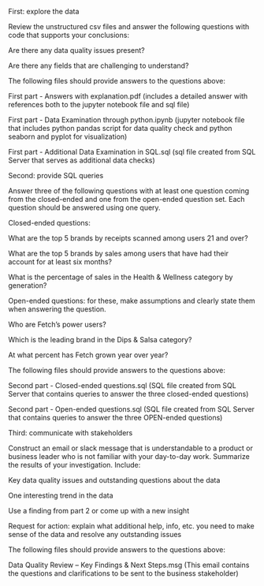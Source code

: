First: explore the data

Review the unstructured csv files and answer the following questions with code that supports your conclusions:

Are there any data quality issues present?

Are there any fields that are challenging to understand?



The following files should provide answers to the questions above:

First part - Answers with explanation.pdf      (includes a detailed answer with references both to the jupyter notebook file and sql file)

First part - Data Examination through python.ipynb    (jupyter notebook file that includes python pandas script for data quality check and python seaborn and pyplot for visualization)

First part - Additional Data Examination in SQL.sql    (sql file created from SQL Server that serves as additional data checks)



Second: provide SQL queries

Answer three of the following questions with at least one question coming from the closed-ended and one from the open-ended question set. Each question should be answered using one query.

Closed-ended questions:

What are the top 5 brands by receipts scanned among users 21 and over?

What are the top 5 brands by sales among users that have had their account for at least six months?

What is the percentage of sales in the Health & Wellness category by generation?

Open-ended questions: for these, make assumptions and clearly state them when answering the question.

Who are Fetch’s power users?

Which is the leading brand in the Dips & Salsa category?

At what percent has Fetch grown year over year?



The following files should provide answers to the questions above:

Second part - Closed-ended questions.sql      (SQL file created from SQL Server that contains queries to answer the three closed-ended questions)

Second part - Open-ended questions.sql        (SQL file created from SQL Server that contains queries to answer the three OPEN-ended questions)



Third: communicate with stakeholders

Construct an email or slack message that is understandable to a product or business leader who is not familiar with your day-to-day work. Summarize the results of your investigation. Include:

Key data quality issues and outstanding questions about the data

One interesting trend in the data

Use a finding from part 2 or come up with a new insight

Request for action: explain what additional help, info, etc. you need to make sense of the data and resolve any outstanding issues



The following files should provide answers to the questions above:

Data Quality Review – Key Findings & Next Steps.msg      (This email contains the questions and clarifications to be sent to the business stakeholder)
